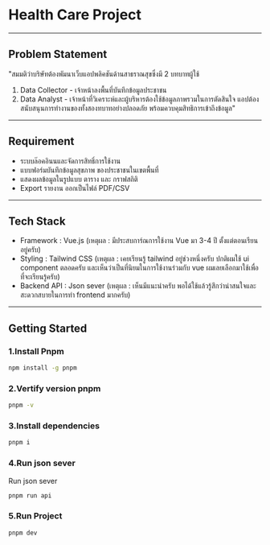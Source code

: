 # Health Care Project

---

## Problem Statement

"สมมติว่าบริษัทต้องพัมนาเว็บแอปพลิคชันด้านสาธราณสุขซึ่งมี 2 บทบาทผู้ใช้
1. Data Collector - เจ้าหน้าลงพื้นที่บันทึกข้อมูลประชาชน
2. Data Analyst - เจ้าหน้าที่วิเคราะห์และผู้บริหารต้องใช้ข้อมูลภาพรวมในการตัดสินใจ
แอปต้องสนับสนุนการทำงานของทั้งสองทบาทอย่างปลอดภัย พร้อมควบคุมสิทธิการเข้าถึงข้อมูล"

---

## Requirement

- ระบบล๊อคอินนและจัดการสิทธิ์การใช้งาน
- แบบฟอร์มบันทึกข้อมูลสุขภาพ ของประชาชนในเขตพื้นที่
- แสดงผลข้อมูลในรูปแบบ ตาราง และ กราฟสถิติ
- Export รายงาน ออกเป็นไฟล์ PDF/CSV

---

## Tech Stack

- Framework : Vue.js
(เหตุผล : มีประสบการ์ณการใช้งาน Vue มา 3-4 ปี ตั้งแต่ตอนเรียนอยู่ครับ)
- Styling : Tailwind CSS 
(เหตุผล : เคยเรียนรู้ tailwind อยู่ช่วงหนึ่งครับ ปกติผมใช้ ui component ตลอดครับ และเห็นว่าเป็นที่นิยมในการใช้งานร่วมกับ vue ผมเลยเลือกมาใช้เพื่อที่จะเรียนรู้ครับ)
- Backend API : Json sever
(เหตุผล : เห็นมีแนะนำครับ พอได้ใช้แล้วรู้สึกว่าน่าสนใจและสะดวกสบายในการทำ frontend มากครับ) 

---

## Getting Started

### 1.Install Pnpm

```bash
npm install -g pnpm
```

### 2.Vertify version pnpm

```bash
pnpm -v
```

### 3.Install dependencies

```bash
pnpm i
```

### 4.Run json sever

Run json sever

```bash
pnpm run api
```

### 5.Run Project
```bash
pnpm dev
```
